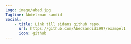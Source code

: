 ```yaml
---
Logo: image/abed.jpg
Tagline: Abdelrman sandid
Social:
    - title: Link till sidans github repo.
      url: https://github.com/Abedsandid1997/exampel1
      icon: github
---
```

